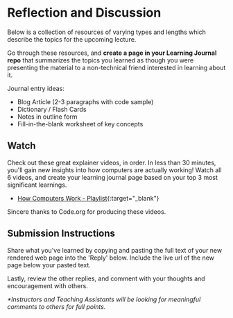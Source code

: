 # Reflection and Discussion

Below is a collection of resources of varying types and lengths which describe the topics for the upcoming lecture.  

Go through these resources, and **create a page in your Learning Journal repo** that summarizes the topics you learned as though you were presenting the material to a non-technical friend interested in learning about it.

Journal entry ideas:

* Blog Article (2-3 paragraphs with code sample)
* Dictionary / Flash Cards
* Notes in outline form
* Fill-in-the-blank worksheet of key concepts

## Watch

Check out these great explainer videos, in order. In less than 30 minutes, you'll gain new insights into how computers are actually working! Watch all 6 videos, and create your learning journal page based on your top 3 most significant learnings. 

- [How Computers Work - Playlist](https://www.youtube.com/playlist?list=PLzdnOPI1iJNcsRwJhvksEo1tJqjIqWbN-){:target="_blank"}

Sincere thanks to Code.org for producing these videos.

## Submission Instructions

Share what you've learned by copying and pasting the full text of your new rendered web page into the 'Reply' below. Include the live url of the new page below your pasted text.
  
Lastly, review the other replies, and comment with your thoughts and encouragement with others.

*\*Instructors and Teaching Assistants will be looking for meaningful comments to others for full points.*
